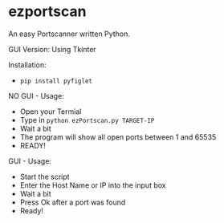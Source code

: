 # ezportscan
An easy Portscanner written Python.

GUI Version:
Using Tkinter


Installation:
- ```pip install pyfiglet```

NO GUI - Usage:
- Open your Termial
- Type in ```python ezPortscan.py TARGET-IP```
- Wait a bit
- The program will show all open ports between 1 and 65535
- READY!


GUI - Usage:
- Start the script
- Enter the Host Name or IP into the input box
- Wait a bit
- Press Ok after a port was found
- Ready!

